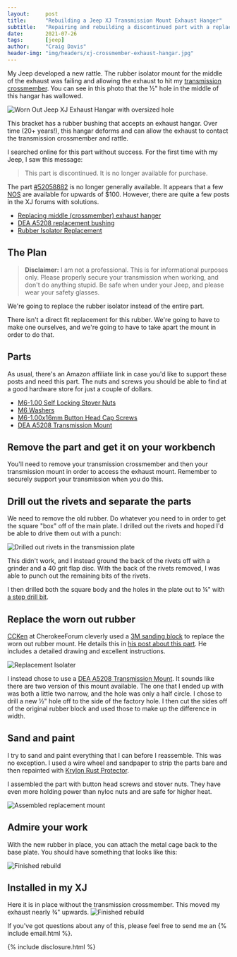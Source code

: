 ```yaml
---
layout:     post
title:      "Rebuilding a Jeep XJ Transmission Mount Exhaust Hanger"
subtitle:   "Repairing and rebuilding a discontinued part with a replacement bushing"
date:       2021-07-26
tags:       [jeep]
author:     "Craig Davis"
header-img: "img/headers/xj-crossmember-exhaust-hangar.jpg"
---
```


My Jeep developed a new rattle. The rubber isolator mount for the middle of the exhaust was failing and allowing the exhaust to hit my [transmission crossmember][crossmember]. You can see in this photo that the &frac12;" hole in the middle of this hangar has wallowed.

![Worn Out Jeep XJ Exhaust Hangar with oversized hole](/img/posts/xj-exhaust-hanger/worn-out-middle-hanger.jpg)

This bracket has a rubber bushing that accepts an exhaust hangar. Over time (20+ years!), this hangar deforms and can allow the exhaust to contact the transmission crossmember and rattle.

I searched online for this part without success. For the first time with my Jeep, I saw this message:

> This part is discontinued. It is no longer available for purchase.

The part [#52058882][mopar] is no longer generally available. It appears that a few [NOS][nos] are available for upwards of $100. However, there are quite a few posts in the XJ forums with solutions.

* [Replacing middle (crossmember) exhaust hanger][naxja]
* [DEA A5208 replacement bushing][bracket]
* [Rubber Isolator Replacement][flange]

## The Plan

> __Disclaimer:__ I am not a professional. This is for informational purposes only.
> Please properly secure your transmission when working, and don't do anything stupid. Be safe when under your Jeep, and please wear your safety glasses.

We're going to replace the rubber isolator instead of the entire part.

There isn't a direct fit replacement for this rubber. We're going to have to make one ourselves, and we're going to have to take apart the mount in order to do that.

## Parts

As usual, there's an Amazon affiliate link in case you'd like to support these posts and need this part. The nuts and screws you should be able to find at a good hardware store for just a couple of dollars.

* [M6-1.00 Self Locking Stover Nuts][stover]
* [M6 Washers][washer]
* [M6-1.00x16mm Button Head Cap Screws][screws]
* [DEA A5208 Transmission Mount][mount]

## Remove the part and get it on your workbench

You'll need to remove your transmission crossmember and then your transmission mount in order to access the exhaust mount. Remember to securely support your transmission when you do this.

## Drill out the rivets and separate the parts

We need to remove the old rubber. Do whatever you need to in order to get the square "box" off of the main plate. I drilled out the rivets and hoped I'd be able to drive them out with a punch:

![Drilled out rivets in the transmission plate](/img/posts/xj-exhaust-hanger/drill-rivets.jpg)

This didn't work, and I instead ground the back of the rivets off with a grinder and a 40 grit flap disc. With the back of the rivets removed, I was able to punch out the remaining bits of the rivets.

I then drilled both the square body and the holes in the plate out to &frac14;" with [a step drill bit][step].

## Replace the worn out rubber

[CCKen][ccken] at CherokeeForum cleverly used a [3M sanding block][block] to replace the worn out rubber mount. He details this in [his post about this part][flange]. He includes a detailed drawing and excellent instructions.

![Replacement Isolater](/img/posts/xj-exhaust-hanger/replacement-isolator.jpg)

I instead chose to use a [DEA A5208 Transmission Mount][mount]. It sounds like there are two version of this mount available. The one that I ended up with was both a little two narrow, and the hole was only a half circle. I chose to drill a new &frac12;" hole off to the side of the factory hole. I then cut the sides off of the original rubber block and used those to make up the difference in width.

## Sand and paint

I try to sand and paint everything that I can before I reassemble. This was no exception. I used a wire wheel and sandpaper to strip the parts bare and then repainted with [Krylon Rust Protector][krylon].

I assembled the part with button head screws and stover nuts. They have even more holding power than nyloc nuts and are safe for higher heat.

![Assembled replacement mount](/img/posts/xj-exhaust-hanger/button-head-bolts.jpg)

## Admire your work

With the new rubber in place, you can attach the metal cage back to the base plate. You should have something that looks like this:

![Finished rebuild](/img/posts/xj-exhaust-hanger/xj-crossmember-exhaust-hangar.jpg)

## Installed in my XJ

Here it is in place without the transmission crossmember. This moved my exhaust nearly &frac34;" upwards.
![Finished rebuild](/img/posts/xj-exhaust-hanger/installed-middle-hanger.jpg)

If you've got questions about any of this, please feel free to send me an {% include email.html %}.

{% include disclosure.html %}

[mopar]: https://www.moparpartsoverstock.com/p/Jeep__/BRACKET-Transmission-Mount/6909293/52058882.html
[nos]: https://en.wikipedia.org/wiki/New_old_stock
[naxja]: https://www.naxja.org/forum/showthread.php?t=1087313
[bracket]: https://www.naxja.org/forum/showpost.php?p=246295353&postcount=27
[flange]: https://www.cherokeeforum.com/f2/flange-donut-wont-fit-236292/#post3394975
[mount]: https://amzn.to/3xd3JOw
[crossmember]: https://www.rustysoffroad.com/rustys-crossmembers-trail-tested-crossmember-1-drop-bundle.html
[step]: https://amzn.to/374FXt7
[ccken]: https://www.cherokeeforum.com/members/ccken-23176/
[block]: https://amzn.to/3zDPvrj
[krylon]: https://amzn.to/3zDoSmj
[stover]: https://amzn.to/3zyeFb8
[washer]: https://amzn.to/2Wvq7X3
[screws]: https://amzn.to/3BqdriN